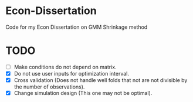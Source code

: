 # Econ-Dissertation
Code for my Econ Dissertation on GMM Shrinkage method
# TODO
- [ ] Make conditions do not depend on matrix.
- [x] Do not use user inputs for optimization interval.
- [x] Cross validation (Does not handle well folds that not are not divisible by the number of observations).
- [x] Change simulation design (This one may not be optimal).
